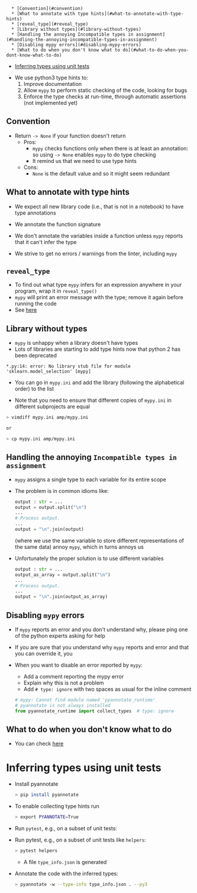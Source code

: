 <!--ts-->
      * [Convention](#convention)
      * [What to annotate with type hints](#what-to-annotate-with-type-hints)
      * [reveal_type](#reveal_type)
      * [Library without types](#library-without-types)
      * [Handling the annoying Incompatible types in assignment](#handling-the-annoying-incompatible-types-in-assignment)
      * [Disabling mypy errors](#disabling-mypy-errors)
      * [What to do when you don't know what to do](#what-to-do-when-you-dont-know-what-to-do)
   * [Inferring types using unit tests](#inferring-types-using-unit-tests)



<!--te-->

- We use python3 type hints to:
  1. Improve documentation
  2. Allow `mypy` to perform static checking of the code, looking for bugs
  3. Enforce the type checks at run-time, through automatic assertions (not
     implemented yet)

## Convention

- Return `-> None` if your function doesn't return
  - Pros:
    - `mypy` checks functions only when there is at least an annotation: so
      using `-> None` enables `mypy` to do type checking
    - It remind us that we need to use type hints
  - Cons:
    - `None` is the default value and so it might seem redundant

## What to annotate with type hints

- We expect all new library code (i.e., that is not in a notebook) to have type
  annotations
- We annotate the function signature
- We don't annotate the variables inside a function unless `mypy` reports that
  it can't infer the type

- We strive to get no errors / warnings from the linter, including `mypy`

## `reveal_type`

- To find out what type `mypy` infers for an expression anywhere in your
  program, wrap it in `reveal_type()`
- `mypy` will print an error message with the type; remove it again before
  running the code
- See
  [here](https://mypy.readthedocs.io/en/stable/cheat_sheet_py3.html#when-you-re-puzzled-or-when-things-are-complicated)

## Library without types

- `mypy` is unhappy when a library doesn't have types
- Lots of libraries are starting to add type hints now that python 2 has been
  deprecated
```
*.py:14: error: No library stub file for module 'sklearn.model_selection' [mypy]
```

- You can go in `mypy.ini` and add the library (following the alphabetical
  order) to the list

- Note that you need to ensure that different copies of `mypy.ini` in different
  subprojects are equal

```bash
> vimdiff mypy.ini amp/mypy.ini

or

> cp mypy.ini amp/mypy.ini
```

## Handling the annoying `Incompatible types in assignment`

- `mypy` assigns a single type to each variable for its entire scope

- The problem is in common idioms like:

  ```python
  output : str = ...
  output = output.split("\n")
  ...
  # Process output.
  ...
  output = "\n".join(output)
  ```

  (where we use the same variable to store different representations of the same
  data) annoy `mypy`, which in turns annoys us

- Unfortunately the proper solution is to use different variables
  ```python
  output : str = ...
  output_as_array = output.split("\n")
  ...
  # Process output.
  ...
  output = "\n".join(output_as_array)
  ```

## Disabling `mypy` errors

- If `mypy` reports an error and you don't understand why, please ping one of
  the python experts asking for help

- If you are sure that you understand why `mypy` reports and error and that you
  can override it, you
- When you want to disable an error reported by `mypy`:
  - Add a comment reporting the mypy error
  - Explain why this is not a problem
  - Add `# type: ignore` with two spaces as usual for the inline comment

  ```python
  # mypy: Cannot find module named 'pyannotate_runtime'
  # pyannotate is not always installed
  from pyannotate_runtime import collect_types  # type: ignore
  ```

## What to do when you don't know what to do

- You can check
  [here](https://mypy.readthedocs.io/en/stable/cheat_sheet_py3.html)

# Inferring types using unit tests

- Install pyannotate
  ```bash
  > pip install pyannotate
  ```
- To enable collecting type hints run

  ```bash
  > export PYANNOTATE=True
  ```

- Run `pytest`, e.g., on a subset of unit tests:

- Run pytest, e.g., on a subset of unit tests like `helpers`:

  ```bash
  > pytest helpers
  ```
  - A file `type_info.json` is generated

- Annotate the code with the inferred types:
  ```bash
  > pyannotate -w --type-info type_info.json . --py3
  ```
